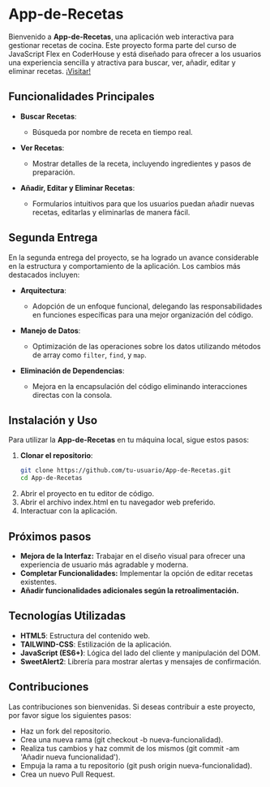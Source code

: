 # App-de-Recetas

Bienvenido a **App-de-Recetas**, una aplicación web interactiva para gestionar recetas de cocina. Este proyecto forma parte del curso de JavaScript Flex en CoderHouse y está diseñado para ofrecer a los usuarios una experiencia sencilla y atractiva para buscar, ver, añadir, editar y eliminar recetas.
[¡Visitar!](https://soy-yayo.github.io/)

## Funcionalidades Principales

- **Buscar Recetas**:
  - Búsqueda por nombre de receta en tiempo real.

- **Ver Recetas**:
  - Mostrar detalles de la receta, incluyendo ingredientes y pasos de preparación.

- **Añadir, Editar y Eliminar Recetas**:
  - Formularios intuitivos para que los usuarios puedan añadir nuevas recetas, editarlas y eliminarlas de manera fácil.

## Segunda Entrega

En la segunda entrega del proyecto, se ha logrado un avance considerable en la estructura y comportamiento de la aplicación. Los cambios más destacados incluyen:

- **Arquitectura**:
  - Adopción de un enfoque funcional, delegando las responsabilidades en funciones específicas para una mejor organización del código.
  
- **Manejo de Datos**:
  - Optimización de las operaciones sobre los datos utilizando métodos de array como `filter`, `find`, y `map`.

- **Eliminación de Dependencias**:
  - Mejora en la encapsulación del código eliminando interacciones directas con la consola.

## Instalación y Uso

Para utilizar la **App-de-Recetas** en tu máquina local, sigue estos pasos:

1. **Clonar el repositorio**:
   ```bash
   git clone https://github.com/tu-usuario/App-de-Recetas.git
   cd App-de-Recetas

2. Abrir el proyecto en tu editor de código.
3. Abrir el archivo index.html en tu navegador web preferido.
4. Interactuar con la aplicación.

## Próximos pasos
- **Mejora de la Interfaz:** Trabajar en el diseño visual para ofrecer una experiencia de usuario más agradable y moderna.
- **Completar Funcionalidades:** Implementar la opción de editar recetas existentes.
- **Añadir funcionalidades adicionales según la retroalimentación.**

## Tecnologías Utilizadas
- **HTML5**: Estructura del contenido web.
- **TAILWIND-CSS**: Estilización de la aplicación.
- **JavaScript (ES6+)**: Lógica del lado del cliente y manipulación del DOM.
- **SweetAlert2**: Librería para mostrar alertas y mensajes de confirmación.

## Contribuciones
Las contribuciones son bienvenidas. Si deseas contribuir a este proyecto, por favor sigue los siguientes pasos:

- Haz un fork del repositorio.
- Crea una nueva rama (git checkout -b nueva-funcionalidad).
- Realiza tus cambios y haz commit de los mismos (git commit -am 'Añadir nueva funcionalidad').
- Empuja la rama a tu repositorio (git push origin nueva-funcionalidad).
- Crea un nuevo Pull Request.
